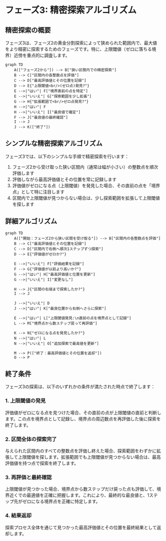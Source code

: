 # フェーズ3: 精密探索アルゴリズム

## 精密探索の概要

フェーズ3は、フェーズ2の黄金分割探索によって狭められた範囲内で、最大値をより精密に探索するためのフェーズです。特に、上限閾値（ゼロに落ちる境界）近傍を重点的に調査します。

```mermaid
graph TD
    A(["フェーズ2から"]) --> B["狭い区間内での精密探索"]
    B --> C["区間内の各整数点を評価"]
    C --> D["最高評価値とその位置を記録"]
    D --> E{"上限閾値<br/>(ゼロ点)発見?"}
    E -->|"はい"| F["境界直前の点を特定"]
    E -->|"いいえ"| G["探索範囲を少し拡張"]
    G --> H{"拡張範囲で<br/>ゼロ点発見?"}
    H -->|"はい"| F
    H -->|"いいえ"| I["最良値で確定"]
    F --> J["最良値の最終確認"]
    I --> J
    J --> K(["終了"])
```

## シンプルな精密探索アルゴリズム

フェーズ3では、以下のシンプルな手順で精密探索を行います：

1. フェーズ2から受け取った狭い区間内（通常は幅が小さい）の整数点を順次評価します
2. 評価しながら最高評価値とその位置を常に記録します
3. 評価値がゼロになる点（上限閾値）を発見した場合、その直前の点を「境界点」として特に注目します
4. 区間内で上限閾値が見つからない場合は、少し探索範囲を拡張して上限閾値を探します

## 詳細アルゴリズム

```mermaid
graph TD
    A(["開始：フェーズ2から狭い区間を受け取る"]) --> B["区間内の各整数点を評価"]
    B --> C["最高評価値とその位置を記録"]
    C --> D["区間内で右側へ順次1ステップずつ探索"]
    D --> E{"評価値がゼロか?"}
    
    E -->|"いいえ"| F["評価結果を記録"]
    F --> G{"評価値が以前より高いか?"}
    G -->|"はい"| H["最高評価値と位置を更新"]
    G -->|"いいえ"| I["変更なし"]
    
    H --> J{"区間の右端まで探索したか?"}
    I --> J
    
    J -->|"いいえ"| D
    J -->|"はい"| K["最良位置から右側へさらに探索"]
    
    E -->|"はい"| L["上限閾値発見:\n直前の点を境界点として記録"]
    L --> M["境界点から数ステップ戻って再評価"]
    
    K --> N{"ゼロになる点を発見したか?"}
    N -->|"はい"| L
    N -->|"いいえ"| O["追加探索で最高値を更新"]
    
    M --> P(["終了：最高評価値とその位置を返却"])
    O --> P
```

## 終了条件

フェーズ3の探索は、以下のいずれかの条件が満たされた時点で終了します：

### 1. 上限閾値の発見
評価値がゼロになる点を見つけた場合、その直前の点が上限閾値の直前と判断します。この点を境界点として記録し、境界点の周辺数点を再評価した後に探索を終了します。

### 2. 区間全体の探索完了
与えられた区間内のすべての整数点を評価し終えた場合、探索範囲をわずかに拡張して上限閾値を探します。拡張範囲でも上限閾値が見つからない場合は、最高評価値を持つ点で探索を終了します。

### 3. 再評価と最終確認
上限閾値が見つかった場合、境界点から数ステップだけ戻った点も評価して、境界近くでの最適値を正確に把握します。これにより、最終的な最良値と、1ステップ先がゼロになる境界点を正確に特定します。

### 4. 結果返却
探索プロセス全体を通じて見つかった最高評価値とその位置を最終結果として返却します。
